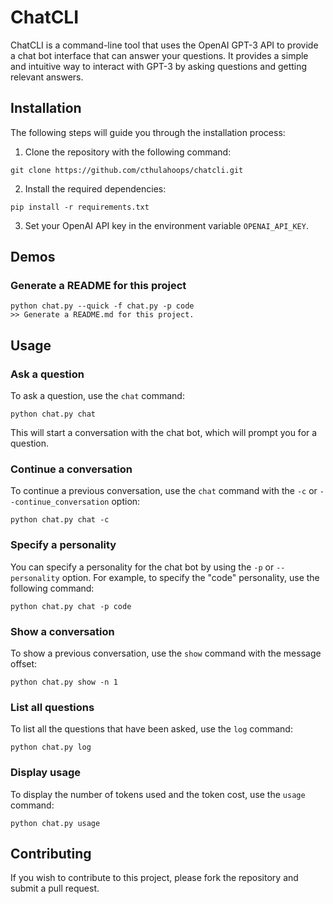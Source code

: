 # ChatCLI

ChatCLI is a command-line tool that uses the OpenAI GPT-3 API to provide a chat bot interface that can answer your questions. It provides a simple and intuitive way to interact with GPT-3 by asking questions and getting relevant answers.

## Installation

The following steps will guide you through the installation process:

1. Clone the repository with the following command:
```
git clone https://github.com/cthulahoops/chatcli.git
```

2. Install the required dependencies:
```
pip install -r requirements.txt
```

3. Set your OpenAI API key in the environment variable `OPENAI_API_KEY`.

## Demos

### Generate a README for this project

```
python chat.py --quick -f chat.py -p code
>> Generate a README.md for this project.
```

## Usage

### Ask a question

To ask a question, use the `chat` command:
```
python chat.py chat
```
This will start a conversation with the chat bot, which will prompt you for a question.

### Continue a conversation

To continue a previous conversation, use the `chat` command with the `-c` or `--continue_conversation` option:
```
python chat.py chat -c
```

### Specify a personality

You can specify a personality for the chat bot by using the `-p` or `--personality` option. For example, to specify the "code" personality, use the following command:
```
python chat.py chat -p code
```

### Show a conversation

To show a previous conversation, use the `show` command with the message offset:
```
python chat.py show -n 1
```

### List all questions

To list all the questions that have been asked, use the `log` command:
```
python chat.py log
```

### Display usage

To display the number of tokens used and the token cost, use the `usage` command:
```
python chat.py usage
```

## Contributing

If you wish to contribute to this project, please fork the repository and submit a pull request.

